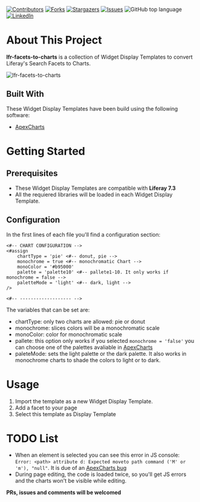 [![Contributors][contributors-shield]][contributors-url]
[![Forks][forks-shield]][forks-url]
[![Stargazers][stars-shield]][stars-url]
[![Issues][issues-shield]][issues-url]
![GitHub top language][top-lenguage-shield]
[![LinkedIn][linkedin-shield]][linkedin-url]

# About This Project

**lfr-facets-to-charts** is a collection of Widget Display Templates to convert Liferay's Search Facets to Charts.

![lfr-facets-to-charts][lfr-facets-to-charts-img]

## Built With

These Widget Display Templates have been build using the following software:
* [ApexCharts](https://apexcharts.com/)

# Getting Started

## Prerequisites

* These Widget Display Templates are compatible with **Liferay 7.3**
* All the requiered libraries will be loaded in each Widget Display Template.

## Configuration

In the first lines of each file you'll find a configuration section:
```
<#-- CHART CONFIGURATION -->
<#assign
    chartType = 'pie' <#-- donut, pie -->
    monochrome = true <#-- monochromatic Chart -->
    monoColor = '#b95000'
    palette = 'palette10' <#-- pallete1-10. It only works if monochrome = false -->
    paletteMode = 'light' <#-- dark, light -->
/>

<#-- ------------------- -->
```

The variables that can be set are:
* chartType: only two charts are allowed: pie or donut
* monochrome: slices colors will be a monochromatic scale
* monoColor: color for monochromatic scale
* pallete: this option only works if you selected `monochrome = 'false'` you can choose one of the palettes avaliable in [ApexCharts](https://apexcharts.com/docs/options/theme/#palette)
* paleteMode: sets the light palette or the dark palette. It also works in monochrome charts to shade the colors to light or to dark.

# Usage

1. Import the template as a new Widget Display Template.
2. Add a facet to your page
3. Select this template as Display Template

# TODO List

* When an element is selected you can see this error in JS console: `Error: <path> attribute d: Expected moveto path command ('M' or 'm'), "null"`. It is due of an [ApexCharts bug](https://github.com/apexcharts/apexcharts.js/issues/2258)
* During page editing, the code is loaded twice, so you'll get JS errors and the charts won't be visible while editing.

**PRs, issues and comments will be welcomed**

<!-- MARKDOWN LINKS & IMAGES -->
[contributors-shield]: https://img.shields.io/github/contributors/martin-dominguez/lfr-facets-to-charts.svg
[contributors-url]: https://github.com/martin-dominguez/lfr-facets-to-charts/graphs/contributors
[forks-shield]: https://img.shields.io/github/forks/martin-dominguez/lfr-facets-to-charts.svg
[forks-url]: https://github.com/martin-dominguez/lfr-facets-to-charts/network/members
[stars-shield]: https://img.shields.io/github/stars/martin-dominguez/lfr-facets-to-charts.svg
[stars-url]: https://github.com/martin-dominguez/lfr-facets-to-charts/stargazers
[issues-shield]: https://img.shields.io/github/issues/martin-dominguez/lfr-facets-to-charts.svg
[issues-url]: https://github.com/martin-dominguez/lfr-facets-to-charts/issues
[top-lenguage-shield]: https://img.shields.io/github/languages/top/martin-dominguez/lfr-facets-to-charts
[linkedin-shield]: https://img.shields.io/badge/-LinkedIn-black.svg?logo=linkedin&colorB=555
[linkedin-url]: https://linkedin.com/in/-martin-dominguez/
[lfr-facets-to-charts-img]: img/lfr-facets-to-charts.gif